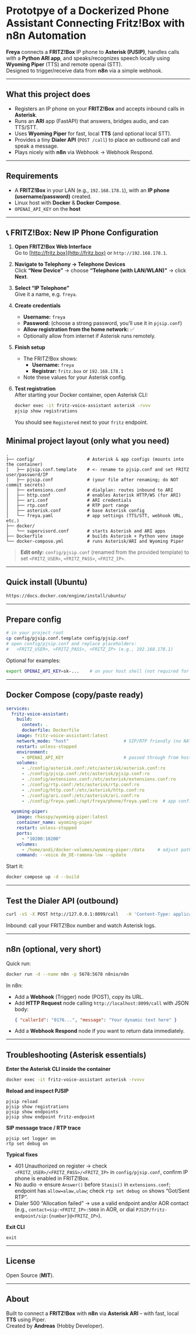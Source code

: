 # Prototpye of a Dockerized Phone Assistant Connecting Fritz!Box with n8n Automation

**Freya** connects a **FRITZ!Box** IP phone to **Asterisk (PJSIP)**, handles calls with a **Python ARI app**, and speaks/recognizes speech locally using **Wyoming Piper** (TTS) and remote openai (STT).  
Designed to trigger/receive data from **n8n** via a simple webhook.

---

## What this project does

- Registers an IP phone on your **FRITZ!Box** and accepts inbound calls in **Asterisk**.
- Runs an **ARI** app (FastAPI) that answers, bridges audio, and can TTS/STT.
- Uses **Wyoming Piper** for fast, local **TTS** (and optional local STT).
- Provides a tiny **Dialer API** (`POST /call`) to place an outbound call and speak a message.
- Plays nicely with **n8n** via Webhook → Webhook Respond.

---

## Requirements

- A **FRITZ!Box** in your LAN (e.g., `192.168.178.1`), with an **IP phone (username/password)** created.
- Linux host with **Docker** & **Docker Compose**.
- `OPENAI_API_KEY` on the **host** 

---

## 📞 FRITZ!Box: New IP Phone Configuration

1. **Open FRITZ!Box Web Interface**  
   Go to [http://fritz.box](http://fritz.box) or `http://192.168.178.1`.

2. **Navigate to Telephony → Telephone Devices**  
   Click **“New Device”** → choose **“Telephone (with LAN/WLAN)”** → click **Next**.

3. **Select “IP Telephone”**  
   Give it a name, e.g. `freya`.

4. **Create credentials**  
   - **Username:** `freya`  
   - **Password:** (choose a strong password, you’ll use it in `pjsip.conf`)  
   - **Allow registration from the home network:** ✅  
   - Optionally allow from internet if Asterisk runs remotely.

5. **Finish setup**  
   - The FRITZ!Box shows:  
     - **Username:** `freya`  
     - **Registrar:** `fritz.box` or `192.168.178.1`  
   - Note these values for your Asterisk config.

6. **Test registration**  
   After starting your Docker container, open Asterisk CLI:
   ```bash
   docker exec -it fritz-voice-assistant asterisk -rvvv
   pjsip show registrations
   ```
   You should see `Registered` next to your `fritz` endpoint.


## Minimal project layout (only what you need)

```
.
├── config/                    # Asterisk & app configs (mounts into the container)
│   ├── pjsip.conf.template    # <- rename to pjsip.conf and set FRITZ user/password/IP
│   ├── pjsip.conf             # (your file after renaming; do NOT commit secrets)
│   ├── extensions.conf        # dialplan: routes inbound to ARI
│   ├── http.conf              # enables Asterisk HTTP/WS (for ARI)
│   ├── ari.conf               # ARI credentials
│   ├── rtp.conf               # RTP port range
│   ├── asterisk.conf          # base Asterisk config
│   └── freya.yaml             # app settings (TTS/STT, webhook URL, etc.)
├── docker/                    
│   └── supervisord.conf       # starts Asterisk and ARI apps
├── Dockerfile                 # builds Asterisk + Python venv image
└── docker-compose.yml         # runs Asterisk/ARI and Wyoming Piper
```

> **Edit only:** `config/pjsip.conf` (renamed from the provided template) to set `<FRITZ_USER>`, `<FRITZ_PASS>`, `<FRITZ_IP>`.

---

## Quick install (Ubuntu)

```bash
https://docs.docker.com/engine/install/ubuntu/
```

---

## Prepare config

```bash
# in your project root
cp config/pjsip.conf.template config/pjsip.conf
# open config/pjsip.conf and replace placeholders:
#   <FRITZ_USER>, <FRITZ_PASS>, <FRITZ_IP> (e.g., 192.168.178.1)
```

Optional for examples:
```bash
export OPENAI_API_KEY=sk-...    # on your host shell (not required for core call handling)
```

---

## Docker Compose (copy/paste ready)

```yaml
services:
  fritz-voice-assistant:
    build:
      context: .
      dockerfile: Dockerfile
    image: fritz-voice-assistant:latest
    network_mode: "host"                     # SIP/RTP friendly (no NAT hassle)
    restart: unless-stopped
    environment:
      - OPENAI_API_KEY                       # passed through from host if set
    volumes:
      - ./config/asterisk.conf:/etc/asterisk/asterisk.conf:ro
      - ./config/pjsip.conf:/etc/asterisk/pjsip.conf:ro
      - ./config/extensions.conf:/etc/asterisk/extensions.conf:ro
      - ./config/rtp.conf:/etc/asterisk/rtp.conf:ro
      - ./config/http.conf:/etc/asterisk/http.conf:ro
      - ./config/ari.conf:/etc/asterisk/ari.conf:ro
      - ./config/freya.yaml:/opt/freya/phone/freya.yaml:ro  # app config

  wyoming-piper:
    image: rhasspy/wyoming-piper:latest
    container_name: wyoming-piper
    restart: unless-stopped
    ports:
      - "10200:10200"
    volumes:
      - /home/andi/docker-volumes/wyoming-piper:/data     # adjust path if needed
    command: --voice de_DE-ramona-low --update
```

Start it:
```bash
docker compose up -d --build
```

---

## Test the Dialer API (outbound)

```bash
curl -sS -X POST http://127.0.0.1:8099/call   -H 'Content-Type: application/json'   -d '{"callerId":"<TARGET_NUMBER>","message":"Hello from Freya! This is a test."}'
```

Inbound: call your FRITZ!Box number and watch Asterisk logs.

---

## n8n (optional, very short)

Quick run:
```bash
docker run -d --name n8n -p 5678:5678 n8nio/n8n
```

In n8n:
- Add a **Webhook** (Trigger) node (POST), copy its URL.
- Add **HTTP Request** node calling `http://localhost:8099/call` with JSON body:
  ```json
  { "callerId": "0176...", "message": "Your dynamic text here" }
  ```
- Add a **Webhook Respond** node if you want to return data immediately.

---

## Troubleshooting (Asterisk essentials)

**Enter the Asterisk CLI inside the container**
```bash
docker exec -it fritz-voice-assistant asterisk -rvvvv
```

**Reload and inspect PJSIP**
```asterisk
pjsip reload
pjsip show registrations
pjsip show endpoints
pjsip show endpoint fritz-endpoint
```

**SIP message trace / RTP trace**
```asterisk
pjsip set logger on
rtp set debug on
```

**Typical fixes**
- 401 Unauthorized on register → check `<FRITZ_USER>/<FRITZ_PASS>/<FRITZ_IP>` in `config/pjsip.conf`, confirm IP phone is enabled in FRITZ!Box.
- No audio → ensure `Answer()` before `Stasis()` in `extensions.conf`; endpoint has `allow=alaw,ulaw`; check `rtp set debug on` shows “Got/Sent RTP”.
- Dialer 500 “Allocation failed” → use a valid endpoint and/or AOR contact (e.g., `contact=sip:<FRITZ_IP>:5060` in AOR, or dial `PJSIP/fritz-endpoint/sip:{number}@<FRITZ_IP>`).

**Exit CLI**
```asterisk
exit
```

---

## License

Open Source (**MIT**). 

---

## About

Built to connect a **FRITZ!Box** with **n8n** via **Asterisk ARI** – with fast, local **TTS** using Piper.  
Created by **Andreas** (Hobby Developer).
